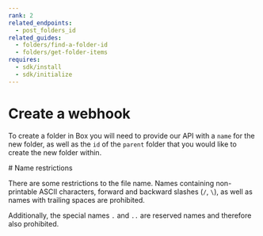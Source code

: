 ```yaml
---
rank: 2
related_endpoints:
  - post_folders_id
related_guides:
  - folders/find-a-folder-id
  - folders/get-folder-items
requires:
  - sdk/install
  - sdk/initialize
---
```


# Create a webhook

To create a folder in Box you will need to provide our API with a `name` for the new folder, as well as the `id` of the `parent` folder that you would like to create the new folder within.

<Samples id='post_folders_id'></Samples>

<Message type='notice'>
  # Name restrictions
  
  There are some restrictions to the file name. Names containing non-printable ASCII characters, forward
  and backward slashes (`/`, `\`), as well as names with trailing spaces are prohibited.

  Additionally, the special names `.` and `..` are reserved names and therefore also prohibited.
</Message>
